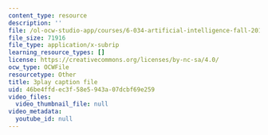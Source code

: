 ```yaml
---
content_type: resource
description: ''
file: /ol-ocw-studio-app/courses/6-034-artificial-intelligence-fall-2010/46be4ffdec3f58e5943a07dcbf69e259_JMrFgnqSS0w.vtt
file_size: 71916
file_type: application/x-subrip
learning_resource_types: []
license: https://creativecommons.org/licenses/by-nc-sa/4.0/
ocw_type: OCWFile
resourcetype: Other
title: 3play caption file
uid: 46be4ffd-ec3f-58e5-943a-07dcbf69e259
video_files:
  video_thumbnail_file: null
video_metadata:
  youtube_id: null
---
```

